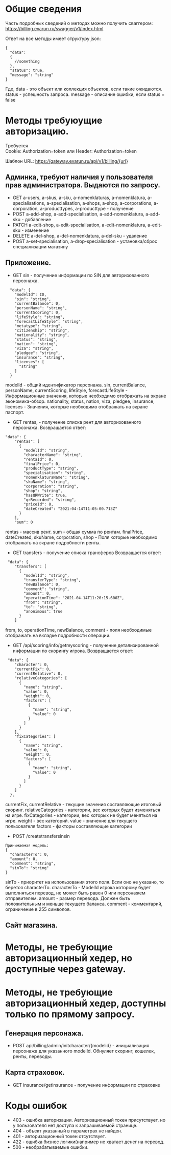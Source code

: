 # Общие сведения
Часть подробных сведений о методах можно получить сваггером:
https://billing.evarun.ru/swagger/v1/index.html

Ответ на все методы имеет структуру json:
```
{
  "data": 
  {
    //something
  },
  "status": true,
  "message": "string"
}
```
Где, data - это объект или коллекция объектов, если такие ожидаются.
status - успешность запроса.
message - описание ошибки, если status = false

# Методы требуюущие авторизацию.
Требуется  
Cookie: Authorization=token
или 
Header: Authorization=token

Шаблон URL: https://gateway.evarun.ru/api/v1/billing/{url}
## Админка, требуют наличия у пользователя прав администратора. Выдаются по запросу.
* GET a-users, a-skus, a-sku, a-nomenklaturas, a-nomenklatura, a-specialisations, a-specialisation, a-shops, a-shop, a-corporations, a-corporation, a-producttypes, a-producttype - получение 
* POST a-add-shop, a-add-specialisation, a-add-nomenklatura, a-add-sku - добавление 
* PATCH a-edit-shop, a-edit-specialisation, a-edit-nomenklatura, a-edit-sku - изменение 
* DELETE a-del-shop, a-del-nomenklatura, a-del-sku - удаление 
* POST a-set-specialisation, a-drop-specialisation - установка/сброс специализации магазину

## Приложение.

* GET sin - получение информации по SIN для авторизованного персонажа.
```
  "data": {
    "modelId": ID, 
    "sin": "string",
    "currentBalance": 0,
    "personName": "string",
    "currentScoring": 0,
    "lifeStyle": "string",
    "forecastLifeStyle": "string",
    "metatype": "string",
    "citizenship": "string",
    "nationality": "string",
    "status": "string",
    "nation": "string",
    "viza": "string",
    "pledgee": "string",
    "insurance": "string",
    "licenses": [
      "string"
    ]
  }
```
modelId - общий идентификатор персонажа. 
sin, currentBalance, personName, currentScoring, lifeStyle, forecastLifeStyle - Информационные значения, которые необходимо отображать на экране экономика-обзор. 
nationality, status, nation, viza, pledgee, insurance, licenses - Значения, которые необходимо отображать на экране паспорт.

* GET rentas, - получение списка рент для авторизованного персонажа.
Возвращается ответ:
```
"data": {
    "rentas": [
      {
        "modelId": "string",
        "characterName": "string",
        "rentaId": 0,
        "finalPrice": 0,
        "productType": "string",
        "specialisation": "string",
        "nomenklaturaName": "string",
        "skuName": "string",
        "corporation": "string",
        "shop": "string",
        "hasQRWrite": true,
        "qrRecorded": "string",
        "priceId": 0,
        "dateCreated": "2021-04-14T11:05:00.713Z"
      }
    ],
    "sum": 0
```
rentas - массив рент.
sum - общая сумма по рентам.
finalPrice, dateCreated, skuName, corporation, shop - Поля которые необходимо отображать на экране подробности ренты.

* GET  transfers - получение списка трансферов
Возвращается ответ:
```
 "data": {
    "transfers": [
      {
        "modelId": "string",
        "transferType": "string",
        "newBalance": 0,
        "comment": "string",
        "amount": 0,
        "operationTime": "2021-04-14T11:20:15.600Z",
        "from": "string",
        "to": "string",
        "anonimous": true
      }
    ]
```
from, to, operationTime, newBalance, comment - поля необходимые отображать на вкладке подробности операции.

* GET /api/scoring/info/getmyscoring - получение детализированной информации по скорингу игрока.
Возвращается ответ:
```
 "data": {
    "character": 0,
    "currentFix": 0,
    "currentRelative": 0,
    "relativeCategories": [
      {
        "name": "string",
        "value": 0,
        "weight": 0,
        "factors": [
          {
            "name": "string",
            "value": 0
          }
        ]
      }
    ],
    "fixCategories": [
      {
        "name": "string",
        "value": 0,
        "weight": 0,
        "factors": [
          {
            "name": "string",
            "value": 0
          }
        ]
      }
    ]
  },

```
currentFix, currentRelative - текущие значения составляющие итоговый скоринг.
relativeCategories - категории, вес которых будет изменяться на игре. 
fixCategories - категории, вес которых не будет меняться на игре.
weight - вес категорий.
value - значение для текущего пользователя
factors - факторы составляющие категории

* POST /createtransfersinsin
```
Принимаемая модель:
{
  "characterTo": 0,
  "amount": 0,
  "comment": "string",
  "sinTo": "string"
}
```
sinTo - приоритет на использования этого поля. Если оно не указано, то берется characterTo.
characterTo - ModelId игрока которому будет выполняться перевод, не может быть равен 0 или персонажем отправителем.
amount - размер перевода. Должен быть положительным и меньше текущего баланса.
comment - комментарий, ограничение в 255 символов.

## Сайт магазина.

# Методы, не требующие авторизационный хедер, но доступные через gateway.

# Методы, не требующие авторизационный хедер, доступны только по прямому запросу.
## Генерация персонажа.
* POST api/billing/admin/initcharacter/{modelid} - инициализация персонажа для указанного modelId. Обнуляет скоринг, кошелек, ренты, переводы.
## Карта страховок.
* GET insurance/getinsurance - получение информации по страховке

# Коды ошибок
* 403 - ошибка авторизации. Авторизационный токен присутствует, но у пользователя нет доступа к запрашиваемой странице.
* 404 - объект указанный в параметрах не найден.
* 401 - авторизационный токен отсутствует.
* 422 - ошибка бизнес логики(например не хватает денег на перевод.
* 500 - необрабатываемые ошибки.
